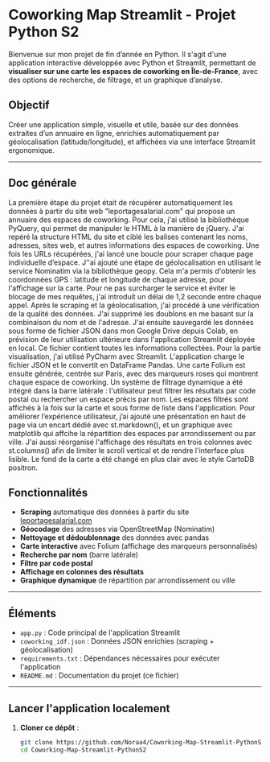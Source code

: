 # Coworking Map Streamlit - Projet Python S2

Bienvenue sur mon projet de fin d’année en Python. Il s'agit d'une application interactive développée avec Python et Streamlit, permettant de **visualiser sur une carte les espaces de coworking en Île-de-France**, avec des options de recherche, de filtrage, et un graphique d’analyse.

## Objectif

Créer une application simple, visuelle et utile, basée sur des données extraites d’un annuaire en ligne, enrichies automatiquement par géolocalisation (latitude/longitude), et affichées via une interface Streamlit ergonomique.

---

## Doc générale

La première étape du projet était de récupérer automatiquement les données à partir du site web "leportagesalarial.com" qui propose un annuaire des espaces de coworking. Pour cela, j'ai utilisé la bibliothèque PyQuery, qui permet de manipuler le HTML à la manière de jQuery. J'ai repéré la structure HTML du site et ciblé les balises contenant les noms, adresses, sites web, et autres informations des espaces de coworking. Une fois les URLs récupérées, j'ai lancé une boucle pour scraper chaque page individuelle d’espace.
J’'ai ajouté une étape de géolocalisation en utilisant le service Nominatim via la bibliothèque geopy. Cela m'a permis d'obtenir les coordonnées GPS : latitude et longitude de chaque adresse, pour l'affichage sur la carte. Pour ne pas surcharger le service et éviter le blocage de mes requêtes, j'ai introduit un délai de 1,2 seconde entre chaque appel.
Après le scraping et la géolocalisation, j'ai procédé à une vérification de la qualité des données. J'ai supprimé les doublons en me basant sur la combinaison du nom et de l'adresse. J'ai ensuite sauvegardé les données sous forme de fichier JSON dans mon Google Drive depuis Colab, en prévision de leur utilisation ultérieure dans l'application Streamlit déployée en local. Ce fichier contient toutes les informations collectées.
Pour la partie visualisation, j'ai utilisé PyCharm avec Streamlit. L'application charge le fichier JSON et le convertit en DataFrame Pandas. Une carte Folium est ensuite générée, centrée sur Paris, avec des marqueurs roses qui montrent chaque espace de coworking. Un système de filtrage dynamique a été intégré dans la barre latérale : l'utilisateur peut filtrer les résultats par code postal ou rechercher un espace précis par nom. Les espaces filtrés sont affichés à la fois sur la carte et sous forme de liste dans l'application.
Pour améliorer l’expérience utilisateur, j’ai ajouté une présentation en haut de page via un encart dédié avec st.markdown(), et un graphique avec matplotlib qui affcihe la répartition des espaces par arrondissement ou par ville. J'ai aussi réorganisé l'affichage des résultats en trois colonnes avec st.columns() afin de limiter le scroll vertical et de rendre l'interface plus lisible. Le fond de la carte a été changé en plus clair avec le style CartoDB positron.


## Fonctionnalités

- **Scraping** automatique des données à partir du site [leportagesalarial.com](https://www.leportagesalarial.com/coworking/)
- **Géocodage** des adresses via OpenStreetMap (Nominatim)
- **Nettoyage et dédoublonnage** des données avec pandas
- **Carte interactive** avec Folium (affichage des marqueurs personnalisés)
- **Recherche par nom** (barre latérale)
- **Filtre par code postal**
- **Affichage en colonnes des résultats**
- **Graphique dynamique** de répartition par arrondissement ou ville

---

## Éléments

- `app.py` : Code principal de l'application Streamlit
- `coworking_idf.json` : Données JSON enrichies (scraping + géolocalisation)
- `requirements.txt` : Dépendances nécessaires pour exécuter l'application
- `README.md` : Documentation du projet (ce fichier)

---

## Lancer l'application localement

1. **Cloner ce dépôt** :
   ```bash
   git clone https://github.com/Noraa4/Coworking-Map-Streamlit-PythonS2.git
   cd Coworking-Map-Streamlit-PythonS2
